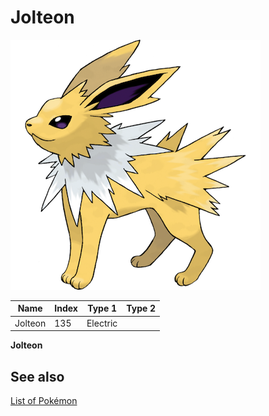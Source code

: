 # Jolteon


![Jolteon](images/135.png)

| **Name** | **Index** | **Type 1** | **Type 2** |
|----|----|----|----|
| Jolteon | 135 | Electric  |  |

**Jolteon** 

## See also

[List of Pokémon](../pokemon.md)
